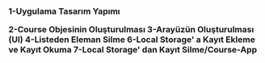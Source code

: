 <h3>1-Uygulama Tasarım Yapımı

2-Course Objesinin Oluşturulması
3-Arayüzün Oluşturulması (UI)
4-Listeden Eleman Silme
6-Local Storage' a Kayıt Ekleme ve Kayıt Okuma
7-Local Storage' dan Kayıt Silme/Course-App</h3>
